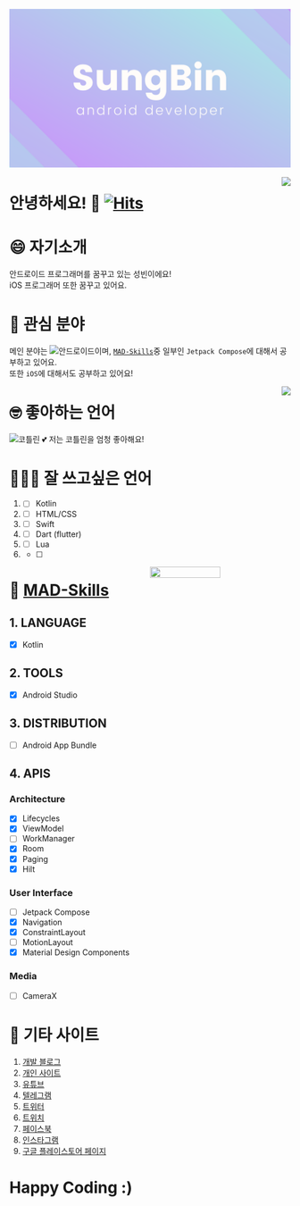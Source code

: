 ![banner](SungBin.png)

<img align="right" src="https://github-readme-stats.vercel.app/api?username=sungbin5304&show_icons=true" />

# 안녕하세요! 👋 [![Hits](https://hits.seeyoufarm.com/api/count/incr/badge.svg?url=https%3A%2F%2Fgithub.com%2Fsungbin5304%2Fsungbin5304&count_bg=%2396D667&title_bg=%23555555&icon=ghostery.svg&icon_color=%23FFFFFF&title=see+my+profile&edge_flat=false)](https://hits.seeyoufarm.com)

# 😄 자기소개
안드로이드 프로그래머를 꿈꾸고 있는 성빈이에요!<br/>
iOS 프로그래머 또한 꿈꾸고 있어요.

# 🥰 관심 분야
메인 분야는 ![안드로이드](https://img.shields.io/badge/-Android-00c717?style=for-the-badge&logo=android&logoColor=fff)이며, [`MAD-Skills`](https://developer.android.com/modern-android-development)중 일부인 `Jetpack Compose`에 대해서 공부하고 있어요.<br/>또한 `iOS`에 대해서도 공부하고 있어요!

<img align="right" src="https://github-readme-stats.vercel.app/api/top-langs/?username=sungbin5304&layout=compact&hide=python,css" />

# 🤓 좋아하는 언어
![코틀린](https://img.shields.io/badge/-Kotlin-0095d5?style=for-the-badge&logo=kotlin&logoColor=fff) 💕 저는 코틀린을 엄청 좋아해요!

# 👨🏻‍💻 잘 쓰고싶은 언어
1. - [ ] Kotlin
2. - [ ] HTML/CSS
3. - [ ] Swift
4. - [ ] Dart (flutter)
5. - [ ] Lua
6. - [ ] 

<img align="right" src="https://wakatime.com/share/@SungBin/837b5c9e-8147-4a34-acd7-2292b3a33978.png" height="50%" width="50%" />

# 🤪 [MAD-Skills](https://developer.android.com/modern-android-development)
## 1. LANGUAGE
- [x] Kotlin

## 2. TOOLS
- [x] Android Studio

## 3. DISTRIBUTION
- [ ] Android App Bundle

## 4. APIS
### Architecture
- [x] Lifecycles
- [x] ViewModel
- [ ] WorkManager
- [x] Room
- [x] Paging
- [x] Hilt

### User Interface
- [ ] Jetpack Compose
- [x] Navigation
- [x] ConstraintLayout
- [ ] MotionLayout
- [x] Material Design Components

### Media
- [ ] CameraX

# 🔗 기타 사이트
1. [개발 블로그](https://devl.es)
2. [개인 사이트](https://sungbin.me)
3. [유튜브](https://www.youtube.com/channel/UCSvfSbfnidDPN6_Pm3wFAzQ)
4. [텔레그램](https://t.me/sungbin5304)
5. [트위터](https://twitter.com/sungbin_dev)
6. [트위치](https://www.twitch.tv/sungbin5304)
7. [페이스북](https://www.facebook.com/profile.php?id=100013373946772)
8. [인스타그램](https://www.instagram.com/sungbin__5304)
9. [구글 플레이스토어 페이지](https://play.google.com/store/apps/dev?id=5527691348431041833)

# Happy Coding :)
